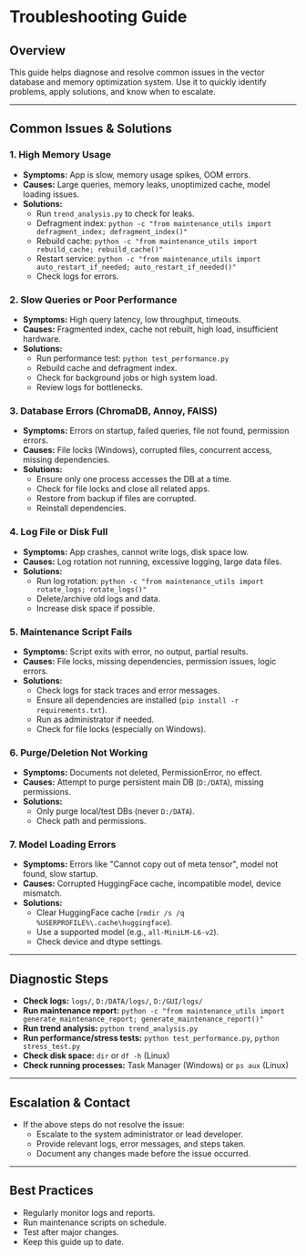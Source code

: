 # Troubleshooting Guide

## Overview
This guide helps diagnose and resolve common issues in the vector database and memory optimization system. Use it to quickly identify problems, apply solutions, and know when to escalate.

---

## Common Issues & Solutions

### 1. High Memory Usage
- **Symptoms:** App is slow, memory usage spikes, OOM errors.
- **Causes:** Large queries, memory leaks, unoptimized cache, model loading issues.
- **Solutions:**
  - Run `trend_analysis.py` to check for leaks.
  - Defragment index: `python -c "from maintenance_utils import defragment_index; defragment_index()"`
  - Rebuild cache: `python -c "from maintenance_utils import rebuild_cache; rebuild_cache()"`
  - Restart service: `python -c "from maintenance_utils import auto_restart_if_needed; auto_restart_if_needed()"`
  - Check logs for errors.

### 2. Slow Queries or Poor Performance
- **Symptoms:** High query latency, low throughput, timeouts.
- **Causes:** Fragmented index, cache not rebuilt, high load, insufficient hardware.
- **Solutions:**
  - Run performance test: `python test_performance.py`
  - Rebuild cache and defragment index.
  - Check for background jobs or high system load.
  - Review logs for bottlenecks.

### 3. Database Errors (ChromaDB, Annoy, FAISS)
- **Symptoms:** Errors on startup, failed queries, file not found, permission errors.
- **Causes:** File locks (Windows), corrupted files, concurrent access, missing dependencies.
- **Solutions:**
  - Ensure only one process accesses the DB at a time.
  - Check for file locks and close all related apps.
  - Restore from backup if files are corrupted.
  - Reinstall dependencies.

### 4. Log File or Disk Full
- **Symptoms:** App crashes, cannot write logs, disk space low.
- **Causes:** Log rotation not running, excessive logging, large data files.
- **Solutions:**
  - Run log rotation: `python -c "from maintenance_utils import rotate_logs; rotate_logs()"`
  - Delete/archive old logs and data.
  - Increase disk space if possible.

### 5. Maintenance Script Fails
- **Symptoms:** Script exits with error, no output, partial results.
- **Causes:** File locks, missing dependencies, permission issues, logic errors.
- **Solutions:**
  - Check logs for stack traces and error messages.
  - Ensure all dependencies are installed (`pip install -r requirements.txt`).
  - Run as administrator if needed.
  - Check for file locks (especially on Windows).

### 6. Purge/Deletion Not Working
- **Symptoms:** Documents not deleted, PermissionError, no effect.
- **Causes:** Attempt to purge persistent main DB (`D:/DATA`), missing permissions.
- **Solutions:**
  - Only purge local/test DBs (never `D:/DATA`).
  - Check path and permissions.

### 7. Model Loading Errors
- **Symptoms:** Errors like "Cannot copy out of meta tensor", model not found, slow startup.
- **Causes:** Corrupted HuggingFace cache, incompatible model, device mismatch.
- **Solutions:**
  - Clear HuggingFace cache (`rmdir /s /q %USERPROFILE%\.cache\huggingface`).
  - Use a supported model (e.g., `all-MiniLM-L6-v2`).
  - Check device and dtype settings.

---

## Diagnostic Steps
- **Check logs:** `logs/`, `D:/DATA/logs/`, `D:/GUI/logs/`
- **Run maintenance report:** `python -c "from maintenance_utils import generate_maintenance_report; generate_maintenance_report()"`
- **Run trend analysis:** `python trend_analysis.py`
- **Run performance/stress tests:** `python test_performance.py`, `python stress_test.py`
- **Check disk space:** `dir` or `df -h` (Linux)
- **Check running processes:** Task Manager (Windows) or `ps aux` (Linux)

---

## Escalation & Contact
- If the above steps do not resolve the issue:
  - Escalate to the system administrator or lead developer.
  - Provide relevant logs, error messages, and steps taken.
  - Document any changes made before the issue occurred.

---

## Best Practices
- Regularly monitor logs and reports.
- Run maintenance scripts on schedule.
- Test after major changes.
- Keep this guide up to date. 